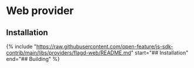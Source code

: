 
# Web provider

## Installation

{%
  include "https://raw.githubusercontent.com/open-feature/js-sdk-contrib/main/libs/providers/flagd-web/README.md"
  start="## Installation"
  end="## Building"
%}
